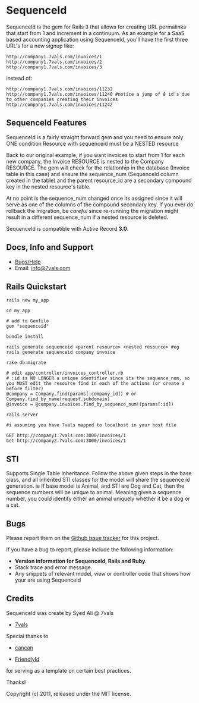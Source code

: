 # SequenceId

SequenceId is the gem for Rails 3 that allows for creating URL permalinks that start from 1 and increment in a continuum. 
As an example for a SaaS based accounting application using SequenceId, you'll have the first three URL's for a new signup like:

    http://company1.7vals.com/invoices/1
    http://company1.7vals.com/invoices/2
    http://company1.7vals.com/invoices/3

instead of:

    http://company1.7vals.com/invoices/11232
    http://company1.7vals.com/invoices/11240 #notice a jump of 8 id's due to other companies creating their invoices
    http://company1.7vals.com/invoices/11242

## SequenceId Features

SequenceId is a fairly straight forward gem and you need to ensure only ONE condition
    Resource with sequenceid must be a NESTED resource

Back to our original example, if you want invoices to start from 1 for each new company, the Invoice RESOURCE is nested to the Company RESOURCE. The gem will check for the relationhip in the database (Invoice table in this case) and ensure the sequence_num (SequenceId column created in the table)  and the parent resource_id are a secondary compound key in the nested resource's table. 

At no point is the sequence_num changed once its assigned since it will serve as one of the columns of the compound secondary key. If you ever do rollback the migration, be *careful* since re-running the migration might result in a different sequence_num if a nested resource is deleted.

SequenceId is compatible with Active Record  **3.0**.

## Docs, Info and Support

* [Bugs/Help](https://groups.google.com/group/sequenceid)
* Email: info@7vals.com 

## Rails Quickstart

    rails new my_app

    cd my_app

    # add to Gemfile
    gem "sequenceid"

    bundle install

    rails generate sequenceid <parent resource> <nested resource> #eg rails generate sequenceid company invoice 

    rake db:migrate

    # edit app/controller/invoices_controller.rb
    # :id is NO LONGER a unique identifier since its the sequence_num, so you MUST edit the resource find in each of the actions (or create a before filter)
    @company = Company.find(params[:company_id]) # or Company.find_by_name(request.subdomain)
    @invoice = @company.invoices.find_by_sequence_num!(params[:id])

    rails server

    #i assuming you have 7vals mapped to localhost in your host file

    GET http://company1.7vals.com:3000/invoices/1
    Get http://company2.7vals.com:3000/invoices/1

## STI
Supports Single Table Inheritance. Follow the above given steps in the base class, and all inherited STI classes for the model will share the sequence id generation.
ie If base model is Animal, and STI are Dog and Cat, then the sequence numbers will be unique to animal. Meaning given a sequence number, you could identify either
an animal uniquely whether it be a dog or a cat.

## Bugs

Please report them on the [Github issue tracker](http://github.com/alisyed/sequenceid/issues)
for this project.

If you have a bug to report, please include the following information:

* **Version information for SequenceId, Rails and Ruby.**
* Stack trace and error message.
* Any snippets of relevant model, view or controller code that shows how your
  are using SequenceId

## Credits

SequenceId was create by Syed Ali @ 7vals 

*   [7vals](http://www.7vals.com)

Special thanks to

*   [cancan](https://github.com/ryanb/cancan)

*   [FriendlyId](https://github.com/norman/friendly_id)

for serving as a template on certain best practices.

Thanks!

Copyright (c) 2011, released under the MIT license.
